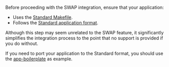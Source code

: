 Before proceeding with the SWAP integration, ensure that your application:

- Uses the [Standard Makefile](https://github.com/LedgerHQ/ledger-secure-sdk/blob/master/Makefile.standard_app).
- Follows the [Standard application format](https://github.com/LedgerHQ/ledger-secure-sdk/tree/master/lib_standard_app).

Although this step may seem unrelated to the SWAP feature, it significantly simplifies the integration process to the point that no support is provided if you do without.

If you need to port your application to the Standard format, you should use the [app-boilerplate](https://github.com/LedgerHQ/app-boilerplate/blob/master/Makefile) as example.
